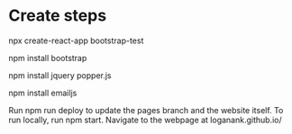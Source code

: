 # Create steps

npx create-react-app bootstrap-test

npm install bootstrap

npm install jquery popper.js

npm install emailjs

Run npm run deploy to update the pages branch and the website itself. To run locally, run npm start. Navigate to the webpage at loganank.github.io/